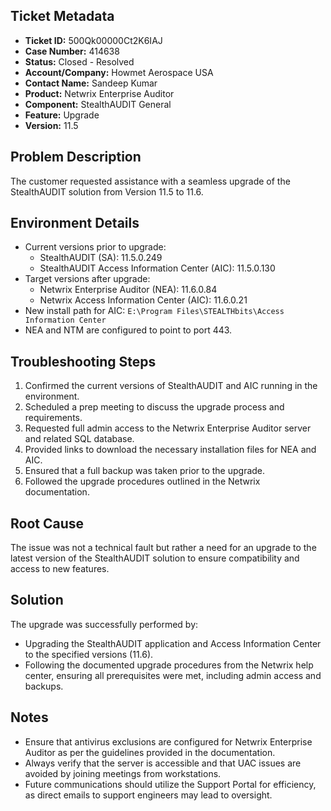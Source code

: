## Ticket Metadata
- **Ticket ID:** 500Qk00000Ct2K6IAJ
- **Case Number:** 414638
- **Status:** Closed - Resolved
- **Account/Company:** Howmet Aerospace USA
- **Contact Name:** Sandeep Kumar
- **Product:** Netwrix Enterprise Auditor
- **Component:** StealthAUDIT General
- **Feature:** Upgrade
- **Version:** 11.5

## Problem Description
The customer requested assistance with a seamless upgrade of the StealthAUDIT solution from Version 11.5 to 11.6.

## Environment Details
- Current versions prior to upgrade:
  - StealthAUDIT (SA): 11.5.0.249
  - StealthAUDIT Access Information Center (AIC): 11.5.0.130
- Target versions after upgrade:
  - Netwrix Enterprise Auditor (NEA): 11.6.0.84
  - Netwrix Access Information Center (AIC): 11.6.0.21
- New install path for AIC: `E:\Program Files\STEALTHbits\Access Information Center`
- NEA and NTM are configured to point to port 443.

## Troubleshooting Steps
1. Confirmed the current versions of StealthAUDIT and AIC running in the environment.
2. Scheduled a prep meeting to discuss the upgrade process and requirements.
3. Requested full admin access to the Netwrix Enterprise Auditor server and related SQL database.
4. Provided links to download the necessary installation files for NEA and AIC.
5. Ensured that a full backup was taken prior to the upgrade.
6. Followed the upgrade procedures outlined in the Netwrix documentation.

## Root Cause
The issue was not a technical fault but rather a need for an upgrade to the latest version of the StealthAUDIT solution to ensure compatibility and access to new features.

## Solution
The upgrade was successfully performed by:
- Upgrading the StealthAUDIT application and Access Information Center to the specified versions (11.6).
- Following the documented upgrade procedures from the Netwrix help center, ensuring all prerequisites were met, including admin access and backups.

## Notes
- Ensure that antivirus exclusions are configured for Netwrix Enterprise Auditor as per the guidelines provided in the documentation.
- Always verify that the server is accessible and that UAC issues are avoided by joining meetings from workstations.
- Future communications should utilize the Support Portal for efficiency, as direct emails to support engineers may lead to oversight.
